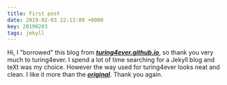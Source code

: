 ```yaml
---
title: First post
date: 2019-02-03 22:13:09 +0000
key: 20190203
tags: jekyll 
---
```


Hi,  I "borrowed" this blog from **_[turing4ever.github.io](https://github.com/turing4ever/turing4ever.github.io)_**, so thank you very much to turing4ever. I spend a lot of time searching for a Jekyll blog and teXt was my choice. However the way used for turing4ever looks neat and clean. I like it more than the  **_[original](https://github.com/kitian616/jekyll-TeXt-theme)_**. Thank you again.



